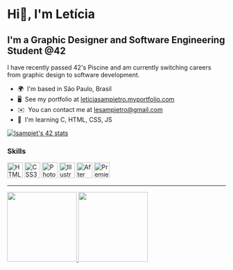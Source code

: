 Hi👋, I'm Letícia
===============================================================================================================================

I'm a Graphic Designer and Software Engineering Student @42
-----------------------------------------------------------

I have recently passed 42's Piscine and am currently switching careers from graphic design to software development.

* 🌍  I'm based in São Paulo, Brasil
* 🖥️  See my portfolio at [leticiasampietro.myportfolio.com](http://leticiasampietro.myportfolio.com/)
* ✉️  You can contact me at [lesampietro@gmail.com](mailto:lesampietro@gmail.com)
* 🧠  I'm learning C, HTML, CSS, JS

[![lsampiet's 42 stats](https://badge.mediaplus.ma/darkblue/lsampiet?1337Badge=off&UM6P=off)](https://github.com/oakoudad/badge42)

### Skills
<p align="left">
<a href="https://developer.mozilla.org/en-US/docs/Glossary/HTML5" target="_blank" rel="noreferrer"><img src="https://raw.githubusercontent.com/danielcranney/readme-generator/main/public/icons/skills/html5-colored.svg" width="36" height="36" alt="HTML5" /></a>
<a href="https://www.w3.org/TR/CSS/#css" target="_blank" rel="noreferrer"><img src="https://raw.githubusercontent.com/danielcranney/readme-generator/main/public/icons/skills/css3-colored.svg" width="36" height="36" alt="CSS3" /></a>
<a href="https://www.adobe.com/uk/products/photoshop.html" target="_blank" rel="noreferrer"><img src="https://raw.githubusercontent.com/danielcranney/readme-generator/main/public/icons/skills/photoshop-colored.svg" width="36" height="36" alt="Photoshop" /></a>
<a href="https://www.adobe.com/uk/products/illustrator.html" target="_blank" rel="noreferrer"><img src="https://raw.githubusercontent.com/danielcranney/readme-generator/main/public/icons/skills/illustrator-colored.svg" width="36" height="36" alt="Illustrator" /></a>
<a href="https://www.adobe.com/uk/products/aftereffects.html" target="_blank" rel="noreferrer"><img src="https://raw.githubusercontent.com/danielcranney/readme-generator/main/public/icons/skills/aftereffects-colored.svg" width="36" height="36" alt="After Effects" /></a>
<a href="https://www.adobe.com/uk/products/premiere.html" target="_blank" rel="noreferrer"><img src="https://raw.githubusercontent.com/danielcranney/readme-generator/main/public/icons/skills/premierepro-colored.svg" width="36" height="36" alt="Premiere Pro" /></a>
</p>

---

<div>
    <a href="https://github.com/lesampietro">
    <img height="160em" src="https://github-readme-stats.vercel.app/api?username=lesampietro&show_icons=true&theme=synthwave&include_all_commits=true&count_private=true"/>
    <img height="160em" src="https://github-readme-stats.vercel.app/api/top-langs/?username=lesampietro&layout=compact&langs_count=7&theme=synthwave"/>
    </a>
</div>
